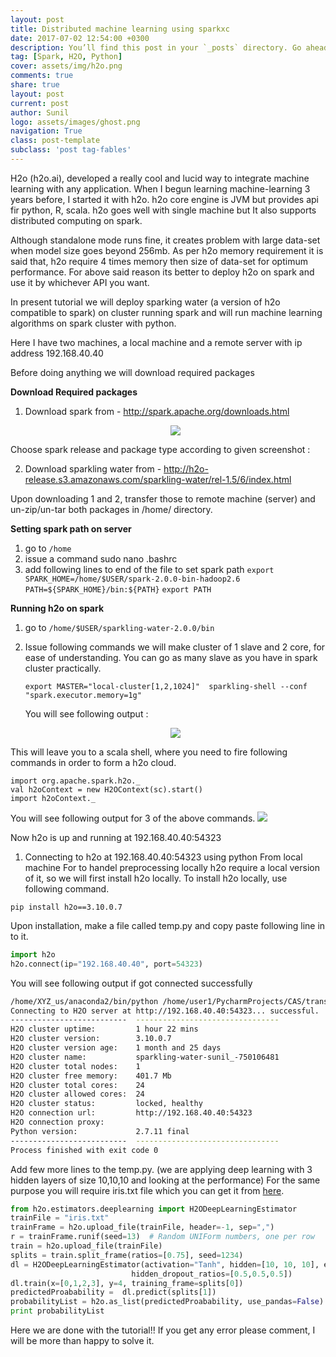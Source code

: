 ```yaml
---
layout: post
title: Distributed machine learning using sparkxc
date: 2017-07-02 12:54:00 +0300
description: You’ll find this post in your `_posts` directory. Go ahead and edit it and re-build the site to see your changes. # Add post description (optional)
tag: [Spark, H2O, Python]
cover: assets/img/h2o.png
comments: true
share: true
layout: post
current: post
author: Sunil
logo: assets/images/ghost.png
navigation: True
class: post-template
subclass: 'post tag-fables'
---
```


H2o (h2o.ai), developed a really cool and lucid way to integrate machine learning with any application. When I begun learning machine-learning 3 years before, I started it with h2o. h2o core engine is JVM but provides api fir python, R, scala. h2o goes well with single machine but It also supports distributed computing on spark. 
 
Although standalone mode runs fine, it creates problem with large data-set when model size goes beyond 256mb.  As per h2o memory requirement it is said that, h2o require 4 times memory then size of data-set for optimum performance. For above said reason its better to deploy h2o on spark and use it by whichever API you want.
 
In present tutorial we will deploy  sparking water (a version of h2o compatible to spark)  on cluster running spark and will run machine learning algorithms on spark cluster with python.
 
Here I have two machines, a local machine and a remote server with ip address 192.168.40.40
 
Before doing anything we will download required packages

**Download Required packages**
1) Download spark from  -  http://spark.apache.org/downloads.html
   <p align="center"><img class="img-responsive" src="https://static.wixstatic.com/media/884a24_b4a85d39d1014ad585c504178302c85a~mv2.png/v1/fill/w_794,h_407,al_c,usm_0.66_1.00_0.01/884a24_b4a85d39d1014ad585c504178302c85a~mv2.png">
 Choose spark release and package type according to given screenshot :

  2) Download sparkling water from -  http://h2o-release.s3.amazonaws.com/sparkling-water/rel-1.5/6/index.html
 
Upon downloading 1 and 2, transfer those to remote machine (server) and un-zip/un-tar both packages in /home/ directory.
 
**Setting spark path on server**

1. go to `/home` 
2. issue a command sudo nano .bashrc
3. add following lines to end of the file to set spark path
`export SPARK_HOME=/home/$USER/spark-2.0.0-bin-hadoop2.6`
`PATH=${SPARK_HOME}/bin:${PATH}`
`export PATH`
 
**Running h2o on spark**

1.  go to `/home/$USER/sparkling-water-2.0.0/bin`
2. Issue following commands
we will make cluster of 1 slave and 2 core, for ease of understanding. You can go as many slave as you have in spark cluster practically.
 
    `export MASTER="local-cluster[1,2,1024]" 
sparkling-shell --conf "spark.executor.memory=1g"`
 
    You will see following output : 

    <p align="center"><img class="img-responsive" src="https://static.wixstatic.com/media/884a24_2c5158715ad448a1af7d78ba926a6b9b~mv2.png/v1/fill/w_769,h_542,al_c,lg_1/884a24_2c5158715ad448a1af7d78ba926a6b9b~mv2.png">

This will leave you to a scala shell, where you need to fire following commands in order to form a h2o cloud.

```
import org.apache.spark.h2o._
val h2oContext = new H2OContext(sc).start() 
import h2oContext._ 
```

You will see following output for 3 of the above commands.
<img class="img-responsive" src="https://static.wixstatic.com/media/884a24_3a36b5d786204c0b8988506947181ddd~mv2.png/v1/fill/w_763,h_487,al_c,lg_1/884a24_3a36b5d786204c0b8988506947181ddd~mv2.png">

Now h2o is up and running at 192.168.40.40:54323 
 
1) Connecting to h2o at 192.168.40.40:54323  using python From local machine
For to handel preprocessing locally h2o require a local version of it, so we will first install h2o locally.
To install h2o locally, use following command.

`pip install h2o==3.10.0.7`

Upon installation, make a file called temp.py and copy paste following line in to it.

```python
import h2o
h2o.connect(ip="192.168.40.40", port=54323)
```

You will see following output if got connected successfully
```bash
/home/XYZ_us/anaconda2/bin/python /home/user1/PycharmProjects/CAS/transKnock/temp.py
Connecting to H2O server at http://192.168.40.40:54323... successful.
--------------------------  --------------------------------
H2O cluster uptime:         1 hour 22 mins
H2O cluster version:        3.10.0.7
H2O cluster version age:    1 month and 25 days
H2O cluster name:           sparkling-water-sunil_-750106481
H2O cluster total nodes:    1
H2O cluster free memory:    401.7 Mb
H2O cluster total cores:    24
H2O cluster allowed cores:  24
H2O cluster status:         locked, healthy
H2O connection url:         http://192.168.40.40:54323
H2O connection proxy:
Python version:             2.7.11 final
--------------------------  --------------------------------
Process finished with exit code 0
```

Add few more lines to the temp.py. (we are applying deep learning with 3 hidden layers of size 10,10,10 and looking at the performance)
For the same purpose you will require iris.txt file  which you can get it from [here](http://archive.ics.uci.edu/ml/machine-learning-databases/iris/iris.data).
 
```python
from h2o.estimators.deeplearning import H2ODeepLearningEstimator
trainFile = "iris.txt" 
trainFrame = h2o.upload_file(trainFile, header=-1, sep=",")
r = trainFrame.runif(seed=13)  # Random UNIForm numbers, one per row
train = h2o.upload_file(trainFile)
splits = train.split_frame(ratios=[0.75], seed=1234)
dl = H2ODeepLearningEstimator(activation="Tanh", hidden=[10, 10, 10], epochs=10, seed=13,
                           hidden_dropout_ratios=[0.5,0.5,0.5])
dl.train(x=[0,1,2,3], y=4, training_frame=splits[0])
predictedProabability =  dl.predict(splits[1])
probabilityList = h2o.as_list(predictedProabability, use_pandas=False)
print probabilityList
```

Here we are done with the tutorial!! If you get any error please comment, I will be more than happy to solve it.
